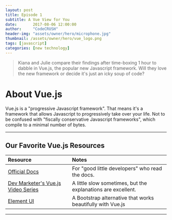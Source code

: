 ```yaml
---
layout: post
title: Episode 1
subtitle: A Vue View for You
date:       2017-08-06 12:00:00
author:     "CodeCRUSH"
header-img: "assets/owner/hero/microphone.jpg"
thumbnail: /assets/owner/hero/vue_logo.png
tags: [javascript]
categories: [new technology]
---
```


> Kiana and Julie compare their findings after time-boxing 1 hour to dabble in Vue.js, the popular new Javascript framework. Will they love the new framework or decide it's just an icky soup of code?


# About Vue.js
Vue.js is a "progressive Javascript framework". That means it's a framework that
allows Javascript to progressively take over your life. Not to be confused with
"fiscally conservative Javascript frameworks", which compile to a minimal number
of bytes.


___

## Our Favorite Vue.js Resources


| Resource                  | Notes  |
|:--------------------------| :-----|
| [Official Docs](https://vuejs.org/)| For "good little developers" who read the docs.|
| [Dev Marketer's Vue.js Video Series](https://youtu.be/vzSjlLzGB1A)| A little slow sometimes, but the explanations are excellent.|
| [Element UI](http://element.eleme.io/#/en-US) | A Bootstrap alternative that works beautifully with Vue.js  |

___
